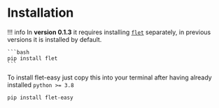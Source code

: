 # Installation

!!! info
    In **version 0.1.3** it requires installing [`flet`](http://github.com/flet-dev/flet) separately, in previous versions it is installed by default.

    ```bash
    pip install flet
    ```
To install flet-easy just copy this into your terminal after having already installed `python >= 3.8`

```bash
pip install flet-easy
```

